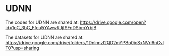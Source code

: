 # UDNN

The codes for UDNN are shared at:
https://drive.google.com/open?id=1oC_3bC_Ffcu5YAwwRJjfSFnDSbmYrbjB



The datasets for UDNN are shared at:
https://drive.google.com/drive/folders/1Dnlnnzl2QD2mYP3o0icSxNVrl6nCvlT0?usp=sharing


